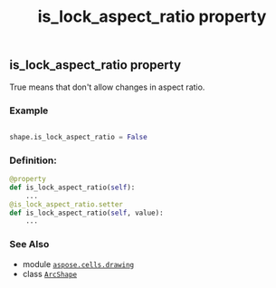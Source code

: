 ﻿---
title: is_lock_aspect_ratio property
second_title: Aspose.Cells for Python via .NET API References
description: 
type: docs
weight: 650
url: /aspose.cells.drawing/arcshape/is_lock_aspect_ratio/
is_root: false
---

## is_lock_aspect_ratio property


True means that don't allow changes in aspect ratio.

### Example 


```python

shape.is_lock_aspect_ratio = False

```
### Definition:
```python
@property
def is_lock_aspect_ratio(self):
    ...
@is_lock_aspect_ratio.setter
def is_lock_aspect_ratio(self, value):
    ...
```

### See Also
* module [`aspose.cells.drawing`](../../)
* class [`ArcShape`](/cells/python-net/aspose.cells.drawing/arcshape)
